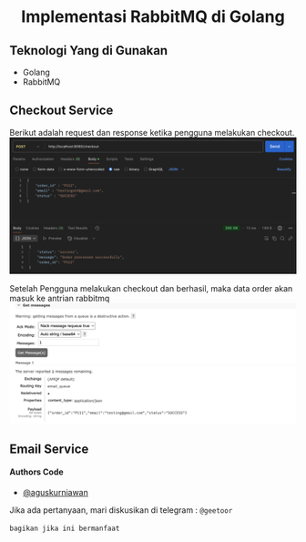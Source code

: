 <h1 align='center'>Implementasi RabbitMQ di Golang</h1>

## Teknologi Yang di Gunakan
- Golang
- RabbitMQ

## Checkout Service
Berikut adalah request dan response ketika pengguna melakukan checkout.
![checkoutservice.png](img/checkoutservice.png)

Setelah Pengguna melakukan checkout dan berhasil, maka data order akan masuk ke antrian rabbitmq
![rabbitmq.png](img/rabbitmq.png)
## Email Service


#### Authors Code
- [@aguskurniawan](https://www.instagram.com/geetoor.mvn/)

Jika ada pertanyaan, mari diskusikan di telegram : `@geetoor`

`bagikan jika ini bermanfaat`
